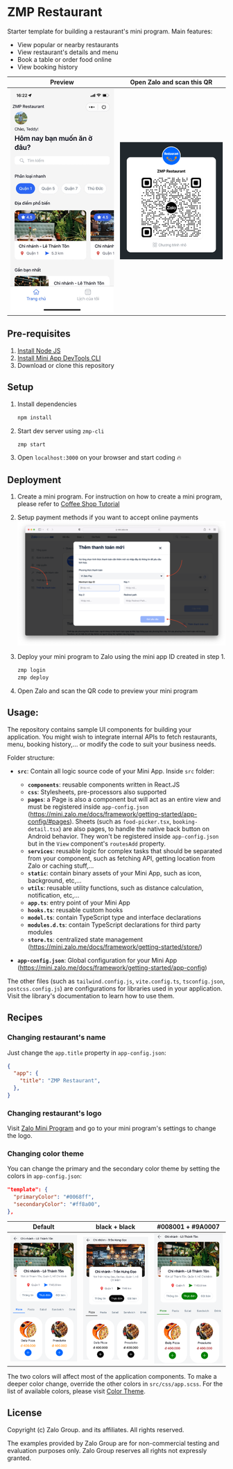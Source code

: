 # ZMP Restaurant

Starter template for building a restaurant's mini program. Main features:
- View popular or nearby restaurants
- View restaurant's details and menu
- Book a table or order food online
- View booking history

|                          Preview                           |               Open Zalo and scan this QR                |
| :--------------------------------------------------------: | :-----------------------------------------------------: |
| <img src="./docs/preview.jpg" alt="Home page" width="250"> | <img src="./docs/qr.png" alt="Entry point" width="250"> |

## Pre-requisites

1. [Install Node JS](https://nodejs.org/en/download/)
1. [Install Mini App DevTools CLI](https://mini.zalo.me/docs/dev-tools)
1. Download or clone this repository

## Setup

1. Install dependencies
	```bash
	npm install
	```

1. Start dev server using `zmp-cli`
	```bash
	zmp start
	```

1. Open `localhost:3000` on your browser and start coding 🔥

## Deployment

1. Create a mini program. For instruction on how to create a mini program, please refer to [Coffee Shop Tutorial](https://mini.zalo.me/docs/tutorial/step-1/#1-tạo-một-ứng-dụng-zalo-mini-program-mới-trên-trang-chủ-của-zalo-mini-program)

1. Setup payment methods if you want to accept online payments
	![](./docs/payment.png "Payment method")

2. Deploy your mini program to Zalo using the mini app ID created in step 1.
	```bash
	zmp login
	zmp deploy
	```

1. Open Zalo and scan the QR code to preview your mini program

## Usage:

The repository contains sample UI components for building your application. You might wish to integrate internal APIs to fetch restaurants, menu, booking history,... or modify the code to suit your business needs.

Folder structure:

* **`src`**: Contain all logic source code of your Mini App. Inside `src` folder:

	* **`components`**: reusable components written in React.JS
	* **`css`**: Stylesheets, pre-processors also supported
	* **`pages`**: a Page is also a component but will act as an entire view and must be registered inside `app-config.json` (https://mini.zalo.me/docs/framework/getting-started/app-config/#pages). Sheets (such as `food-picker.tsx`, `booking-detail.tsx`) are also pages, to handle the native back button on Android behavior. They won't be registered inside `app-config.json` but in the `View` component's `routesAdd` property.
	* **`services`**: reusable logic for complex tasks that should be separated from your component, such as fetching API, getting location from Zalo or caching stuff,...
	* **`static`**: contain binary assets of your Mini App, such as icon, background, etc,...
	* **`utils`**: reusable utility functions, such as distance calculation, notification, etc,...
	* **`app.ts`**: entry point of your Mini App
	* **`hooks.ts`**: reusable custom hooks
	* **`model.ts`**: contain TypeScript type and interface declarations
	* **`modules.d.ts`**: contain TypeScript declarations for third party modules
	* **`store.ts`**: centralized state management (https://mini.zalo.me/docs/framework/getting-started/store/)

* **`app-config.json`**: Global configuration for your Mini App (https://mini.zalo.me/docs/framework/getting-started/app-config)

The other files (such as `tailwind.config.js`, `vite.config.ts`, `tsconfig.json`, `postcss.config.js`) are configurations for libraries used in your application. Visit the library's documentation to learn how to use them.

## Recipes

### Changing restaurant's name

Just change the `app.title` property in `app-config.json`:

```json
{
  "app": {
    "title": "ZMP Restaurant",
  },
}
```

### Changing restaurant's logo

Visit [Zalo Mini Program](https://mini.zalo.me/) and go to your mini program's settings to change the logo.

### Changing color theme

You can change the primary and the secondary color theme by setting the colors in `app-config.json`:

```json
"template": {
  "primaryColor": "#0068ff",
  "secondaryColor": "#ff8a00",
},
```

| Default                                                                  | black + black                                                        | #008001 + #9A0007                                                    |
| ------------------------------------------------------------------------ | -------------------------------------------------------------------- | -------------------------------------------------------------------- |
| <img src="./docs/variant-default.png" alt="Default variant" width="200"> | <img src="./docs/variant-black.png" alt="Black variant" width="200"> | <img src="./docs/variant-green.png" alt="Green variant" width="200"> |

The two colors will affect most of the application components. To make a deeper color change, override the other colors in `src/css/app.scss`. For the list of available colors, please visit [Color Theme](https://mini.zalo.me/docs/framework/components/color-themes/).

## License

Copyright (c) Zalo Group. and its affiliates. All rights reserved.

The examples provided by Zalo Group are for non-commercial testing and evaluation
purposes only. Zalo Group reserves all rights not expressly granted.